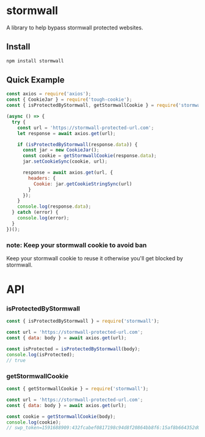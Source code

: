 # stormwall

A library to help bypass stormwall protected websites.

## Install

```bash
npm install stormwall
```

## Quick Example

```js
const axios = require('axios');
const { CookieJar } = require('tough-cookie');
const { isProtectedByStormwall, getStormwallCookie } = require('stormwall');

(async () => {
  try {
    const url = 'https://stormwall-protected-url.com';
    let response = await axios.get(url);

    if (isProtectedByStormwall(response.data)) {
      const jar = new CookieJar();
      const cookie = getStormwallCookie(response.data);
      jar.setCookieSync(cookie, url);

      response = await axios.get(url, {
        headers: {
          Cookie: jar.getCookieStringSync(url)
        }
      });
    }
    console.log(response.data);
  } catch (error) {
    console.log(error);
  }
})();
```

### note: Keep your stormwall cookie to avoid ban
Keep your stormwall cookie to reuse it otherwise you'll get blocked by stormwall.

# API

### isProtectedByStormwall

```js
const { isProtectedByStormwall } = require('stormwall');

const url = 'https://stormwall-protected-url.com';
const { data: body } = await axios.get(url);

const isProtected = isProtectedByStormwall(body);
console.log(isProtected);
// true
```

### getStormwallCookie

```js
const { getStormwallCookie } = require('stormwall');

const url = 'https://stormwall-protected-url.com';
const { data: body } = await axios.get(url);

const cookie = getStormwallCookie(body);
console.log(cookie);
// swp_token=1591688909:432fcabef0817198c94d8f20864bb8f6:15af8b664352d0407f587b2c3e7b5432;path=/;max-age=1800
````